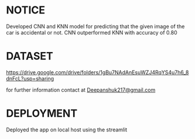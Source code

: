 # NOTICE
Developed CNN and KNN model for predicting that the given image of the car is accidental or not.
CNN outperformed KNN with accuracy of 0.80

# DATASET
https://drive.google.com/drive/folders/1gBu7NAdAnEsuWZJ4RqYS4u7h6_8dnFcL?usp=sharing

for further information contact at Deepanshuk217@gmail.com


# DEPLOYMENT
Deployed the app on local host using the streamlit
